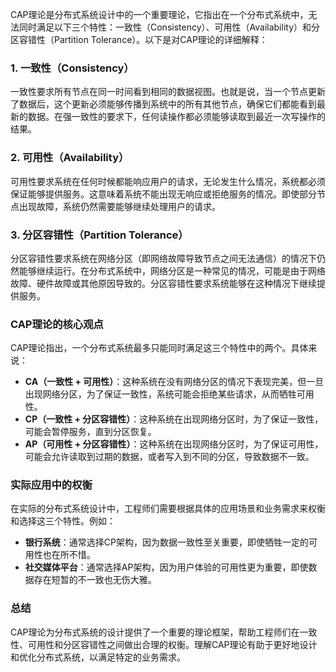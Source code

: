 CAP理论是分布式系统设计中的一个重要理论，它指出在一个分布式系统中，无法同时满足以下三个特性：一致性（Consistency）、可用性（Availability）和分区容错性（Partition Tolerance）。以下是对CAP理论的详细解释：

### 1. 一致性（Consistency）
一致性要求所有节点在同一时间看到相同的数据视图。也就是说，当一个节点更新了数据后，这个更新必须能够传播到系统中的所有其他节点，确保它们都能看到最新的数据。在强一致性的要求下，任何读操作都必须能够读取到最近一次写操作的结果。

### 2. 可用性（Availability）
可用性要求系统在任何时候都能响应用户的请求，无论发生什么情况，系统都必须保证能够提供服务。这意味着系统不能出现无响应或拒绝服务的情况。即使部分节点出现故障，系统仍然需要能够继续处理用户的请求。

### 3. 分区容错性（Partition Tolerance）
分区容错性要求系统在网络分区（即网络故障导致节点之间无法通信）的情况下仍然能够继续运行。在分布式系统中，网络分区是一种常见的情况，可能是由于网络故障、硬件故障或其他原因导致的。分区容错性要求系统能够在这种情况下继续提供服务。

### CAP理论的核心观点
CAP理论指出，一个分布式系统最多只能同时满足这三个特性中的两个。具体来说：
- **CA（一致性 + 可用性）**：这种系统在没有网络分区的情况下表现完美，但一旦出现网络分区，为了保证一致性，系统可能会拒绝某些请求，从而牺牲可用性。
- **CP（一致性 + 分区容错性）**：这种系统在出现网络分区时，为了保证一致性，可能会暂停服务，直到分区恢复。
- **AP（可用性 + 分区容错性）**：这种系统在出现网络分区时，为了保证可用性，可能会允许读取到过期的数据，或者写入到不同的分区，导致数据不一致。

### 实际应用中的权衡
在实际的分布式系统设计中，工程师们需要根据具体的应用场景和业务需求来权衡和选择这三个特性。例如：
- **银行系统**：通常选择CP架构，因为数据一致性至关重要，即使牺牲一定的可用性也在所不惜。
- **社交媒体平台**：通常选择AP架构，因为用户体验的可用性更为重要，即使数据存在短暂的不一致也无伤大雅。

### 总结
CAP理论为分布式系统的设计提供了一个重要的理论框架，帮助工程师们在一致性、可用性和分区容错性之间做出合理的权衡。理解CAP理论有助于更好地设计和优化分布式系统，以满足特定的业务需求。